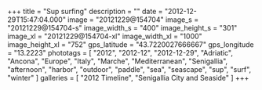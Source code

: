 +++
title = "Sup surfing"
description = ""
date = "2012-12-29T15:47:04.000"
image = "20121229@154704"
image_s = "20121229@154704-s"
image_width_s = "400"
image_height_s = "301"
image_xl = "20121229@154704-xl"
image_width_xl = "1000"
image_height_xl = "752"
gps_latitude = "43.7220027666667"
gps_longitude = "13.2223"
phototags = [ "2012", "2012-12", "2012-12-29", "Adriatic", "Ancona", "Europe", "Italy", "Marche", "Mediterranean", "Senigallia", "afternoon", "harbor", "outdoor", "paddle", "sea", "seascape", "sup", "surf", "winter" ]
galleries = [ "2012 Timeline", "Senigallia City and Seaside" ]
+++
